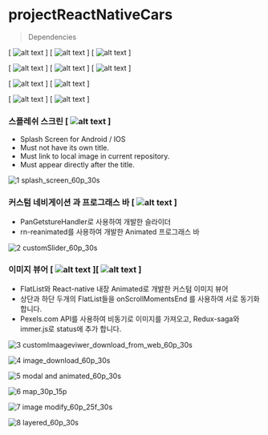 # projectReactNativeCars

> Dependencies 
 

[ ![alt text](https://img.shields.io/badge/React-v16.13.1-white?style=flat&labelColor=blue&logoColor=black&logo=react) ]
[ ![alt text](https://img.shields.io/badge/React--Native-v0.63.4-white?style=fla&labelColor=blue&logoColor=blackt&logo=react) ]
[ ![alt text](https://img.shields.io/badge/Typescript-v4.1.3-white?style=flat&labelColor=blue&logoColor=black&logo=typescript) ]

[ ![alt text](https://img.shields.io/badge/Redux-v7.2.2-white?style=flat&labelColor=blue&logoColor=black&logo=redux) ]
[ ![alt text](https://img.shields.io/badge/Redux--saga-v1.1.3-white?style=flat&labelColor=blue&logoColor=black&logo=redux-saga) ]
[ ![alt text](https://img.shields.io/badge/React--Navigation-v5-white?style=flat&labelColor=blue&logoColor=black&logo=react) ]

[ ![alt text](https://img.shields.io/badge/React--native--reanimated-v2.0.0--rc.0-white?style=flat&labelColor=blue&logoColor=black&logo=react) ]
[ ![alt text](https://img.shields.io/badge/React--native--redash-v16.0.8-white?style=flat&labelColor=blue&logoColor=black&logo=react) ]

[ ![alt text](https://img.shields.io/badge/React--native--svg-v12.1.0-white?style=flat&labelColor=blue&logoColor=black&logo=react) ]
[ ![alt text](https://img.shields.io/badge/React--native--image--crop--picker-v0.35.3-white?style=flat&labelColor=blue&logoColor=black&logo=react) ]


### 스플레쉬 스크린 [ ![alt text](https://img.shields.io/badge/React--native--splash--screen-v3.2.0-white?style=flat&labelColor=blue&logoColor=black&logo=react) ]
- Splash Screen for Android / IOS
- Must not have its own title.
- Must link to local image in current repository.
- Must appear directly after the title.

![1 splash_screen_60p_30s](https://user-images.githubusercontent.com/25360777/108144861-d3642000-710d-11eb-95b7-e2f1066196fd.gif)


### 커스텀 네비게이션 과 프로그래스 바 [ ![alt text](https://img.shields.io/badge/React--native--reanimated-v2.0.0--rc.0-white?style=flat&labelColor=blue&logoColor=black&logo=react) ]
- PanGetstureHandler로 사용하여 개발한 슬라이더
- rn-reanimated를 사용하여 개발한 Animated 프로그래스 바

![2 customSlider_60p_30s](https://user-images.githubusercontent.com/25360777/108144893-e1b23c00-710d-11eb-8430-e286ed92766a.gif)


### 이미지 뷰어 [ ![alt text](https://img.shields.io/badge/React--native--fast--image-v8.2.4-white?style=flat&labelColor=blue&logoColor=black&logo=react) ][ ![alt text](https://img.shields.io/badge/Rn--fetch--blob-v0.12.0-white?style=flat&labelColor=blue&logoColor=black&logo=react) ]

- FlatList와 React-native 내장 Animated로 개발한 커스텀 이미지 뷰어
- 상단과 하단 두개의 FlatList들을 onScrollMomentsEnd 를 사용하여 서로 동기화 합니다.
- Pexels.com API를 사용하여 비동기로 이미지를 가져오고, Redux-saga와 immer.js로 status에 추가 합니다.

![3 customImaageviwer_download_from_web_60p_30s](https://user-images.githubusercontent.com/25360777/108144918-ec6cd100-710d-11eb-934f-ce850e3593af.gif)



![4 image_download_60p_30s](https://user-images.githubusercontent.com/25360777/108144940-f5f63900-710d-11eb-8443-db68a10023a5.gif)



![5 modal and animated_60p_30s](https://user-images.githubusercontent.com/25360777/108144962-ff7fa100-710d-11eb-898b-bdb9848d7544.gif)



![6 map_30p_15p](https://user-images.githubusercontent.com/25360777/108144976-07d7dc00-710e-11eb-8bed-eda478c2f53a.gif)



![7 image modify_60p_25f_30s](https://user-images.githubusercontent.com/25360777/108144990-0efeea00-710e-11eb-8020-f2d9dbd74ecc.gif)


![8 layered_60p_30s](https://user-images.githubusercontent.com/25360777/108145022-19b97f00-710e-11eb-9f25-1527e4441dd0.gif)
